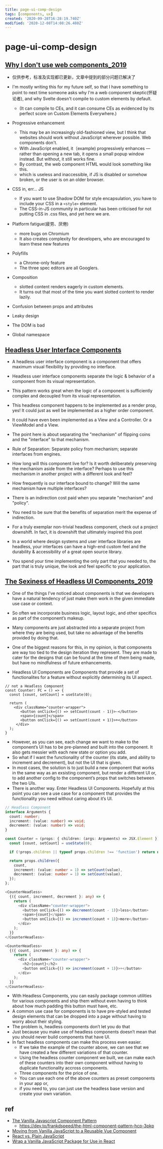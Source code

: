 ```yaml
---
title: page-ui-comp-design
tags: [components, ux]
created: '2020-09-28T16:28:19.740Z'
modified: '2020-12-08T14:08:26.480Z'
---
```


# page-ui-comp-design

## [Why I don't use web components_2019](https://dev.to/richharris/why-i-don-t-use-web-components-2cia)

- 仅供参考，标准及实现都已更新，文章中提到的部分问题已解决了

- I'm mostly writing this for my future self, so that I have something to point to next time someone asks why I'm a web component skeptic(怀疑论者), and why Svelte doesn't compile to custom elements by default. 
  - (It can compile to CEs, and it can consume CEs as evidenced by its perfect score on Custom Elements Everywhere.)
- Progressive enhancement
  - This may be an increasingly old-fashioned view, but I think that websites should work without JavaScript wherever possible. Web components don't.
  - With JavaScript enabled, it（example) progressively enhances — rather than opening a new tab, it opens a small popup window instead. But without, it still works fine.
  - By contrast, the web component HTML would look something like this.
  - which is useless and inaccessible, if JS is disabled or somehow broken, or the user is on an older browser.
- CSS in, err... JS
  - If you want to use Shadow DOM for style encapsulation, you have to include your CSS in a `<style>` element. 
  - The CSS-in-JS community in particular has been criticised for not putting CSS in .css files, and yet here we are.
- Platform fatigue(疲劳、厌倦)
  - more bugs on Chromium
  - It also creates complexity for developers, who are encouraged to learn these new features
- Polyfills
  - a Chrome-only feature
  - The three spec editors are all Googlers.
- Composition
  - slotted content renders eagerly in custom elements. 
  - It turns out that most of the time you want slotted content to render lazily.
- Confusion between props and attributes
- Leaky design
- The DOM is bad
- Global namespace

## [Headless User Interface Components](https://www.merrickchristensen.com/articles/headless-user-interface-components/)

- A headless user interface component is a component that offers maximum visual flexibility by providing no interface.
- Headless user interface components separate the logic & behavior of a component from its visual representation. 
- This pattern works great when the logic of a component is sufficiently complex and decoupled from its visual representation. 
- This headless component happens to be implemented as a render prop, yes! It could just as well be implemented as a higher order component. 
- It could have even been implemented as a View and a Controller. Or a ViewModel and a View. 
- The point here is about separating the "mechanism" of flipping coins and the "interface" to that mechanism.
- Rule of Separation: Separate policy from mechanism; separate interfaces from engines. 
- How long will this component live for? Is it worth deliberately preserving the mechanism aside from the interface? Perhaps to use this mechanism in another project with a different look and feel?
- How frequently is our interface bound to change? Will the same mechanism have multiple interfaces?
- There is an indirection cost paid when you separate "mechanism" and "policy". 
- You need to be sure that the benefits of separation merit the expense of indirection. 

- For a truly exemplar non-trivial headless component, check out a project downshift. In fact, it is downshift that ultimately inspired this post
- In a world where design systems and user interface libraries are headless, your interfaces can have a high-end custom feel and the durability & accessibility of a great open source library. 
- You spend your time implementing the only part that you needed to, the part that is truly unique, the look and feel specific to your application.

## [The Sexiness of Headless UI Components_2019](https://www.joshbritz.co/posts/the-sexiness-of-headless-ui/)

- One of the things I’ve noticed about components is that we developers have a natural tendency of just make them work in the given immediate use case or context. 
- So often we incorporate business logic, layout logic, and other specifics as part of the component’s makeup. 
- Many components are just abstracted into a separate project from where they are being used, but take no advantage of the benefits provided by doing that. 
- One of the biggest reasons for this, in my opinion, is that components are way too tied to the design iteration they represent. They are made to cater for the designs that can be found at the time of them being made, but have no mindfulness of future enhancements.

- Headless UI Components are Components that provide a set of functionalites for a feature without explicitly determining its UI aspect.

``` JS
// not a Headless Component
const Counter: FC = () => {
  const [count, setCount] = useState(0);

  return (
    <div className="counter-wrapper">
       <button onClick={() => setCount(count - 1)}>-</button>
       <span>{count}</span>
       <button onClick={() => setCount(count + 1)}>+</button>
     </div>
  );
}
```

- However, as you can see, each change we want to make to the component’s UI has to be pre-planned and built into the component. It also gets messier with each new state or option you add.
- So what if I want the functionality of the counter (its state, and ability to increment and decrement), but not the UI that is given. 
- In most cases, the solution is to just build a new component that works in the same way as an exsisting component, but render a different UI or, to add another config to the component’s props that switches between the two UIs.
- There is another way. Enter Headless UI Components. Hopefully at this point you can see a use case for a component that provides the functionality you need without caring about it’s UI. 

``` typescript
// Headless Component
interface Arguments {
  count: number;
  increment: (value: number) => void;
  decrement: (value: number) => void;
}

const Counter = (props: { children: (args: Arguments) => JSX.Element }) => {
  const [count, setCount] = useState(0);

  if (!props.children || typeof props.children !== 'function') return null;

  return props.children({
    count,
    increment: (value: number = 1) => setCount(value),
    decrement: (value: number = 1) => setCount(value),
  });
};

<CounterHeadless>
  {({ count, increment, decrement }: any) => {
    return (
      <div className="counter-wrapper">
        <button onClick={() => decrement(count - 1)}>less</button>
        <span>{count}</span>
        <button onClick={() => increment(count + 1)}>more</button>
      </div>
    );
  }}
</CounterHeadless>

<CounterHeadless>
  {({ count, increment }: any) => {
    return (
      <div className="counter-wrapper">
        <h2>{count}</h2>
        <button onClick={() => increment(count + 1)}>+</button>
      </div>
    );
  }}
</CounterHeadless>
```

- With Headless Components, you can easily package common utilities for various components and ship them without even having to think about how much padding this button must have, etc.
- A common use case for components is to have pre-styled and tested design elements that can be dropped into a page without having to worry about their styling. 
- The problem is, headless components don’t let you do that
- Just because you make use of headless components doesn’t mean that you should never build components that have UI. 
- In fact headless components can make this process even easier. 
  - If we take the example of the counter above, we can see that we have created a few different variations of that counter. 
  - Using the headless counter component we built, we can make each of these counters into their own component without having to duplicate functionality accross components.
  - Three components for the price of one. 
  - You can use each one of the above counters as preset components in your app or, 
  - if you need to, you can just use the headless base version and create your own variation.

## ref

- [The Vanilla Javascript Component Pattern](https://dev.to/megazear7/the-vanilla-javascript-component-pattern-37la)
  - https://dev.to/frankdspeed/the-html-component-pattern-hcp-3pkp
- [Moving from Vanilla JavaScript to a Reusable Vue Component](https://css-tricks.com/moving-from-vanilla-javascript-to-a-reusable-vue-component/)
- [React vs. Plain JavaScript](https://www.framer.com/blog/posts/react-vs-vanilla-js/)
- [Wrap a Vanilla JavaScript Package for Use in React](https://www.digitalocean.com/community/tutorials/wrap-a-vanilla-javascript-package-for-use-in-react)
